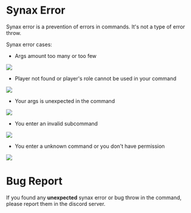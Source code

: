 # Synax Error

Synax error is a prevention of errors in commands. It's not a type of error throw.

Synax error cases:

- Args amount too many or too few

<img src="https://raw.githubusercontent.com/jasonlaubb/Matrix-AntiCheat/main/docs/images/err1.png">

- Player not found or player's role cannot be used in your command

<img src="https://raw.githubusercontent.com/jasonlaubb/Matrix-AntiCheat/main/docs/images/err2.png">

- Your args is unexpected in the command

<img src="https://raw.githubusercontent.com/jasonlaubb/Matrix-AntiCheat/main/docs/images/err3.png">

- You enter an invalid subcommand

<img src="https://raw.githubusercontent.com/jasonlaubb/Matrix-AntiCheat/main/docs/images/err4.png">

- You enter a unknown command or you don't have permission

<img src="https://raw.githubusercontent.com/jasonlaubb/Matrix-AntiCheat/main/docs/images/err5.png">

# Bug Report

If you found any **unexpected** synax error or bug throw in the command, please report them in the discord server.